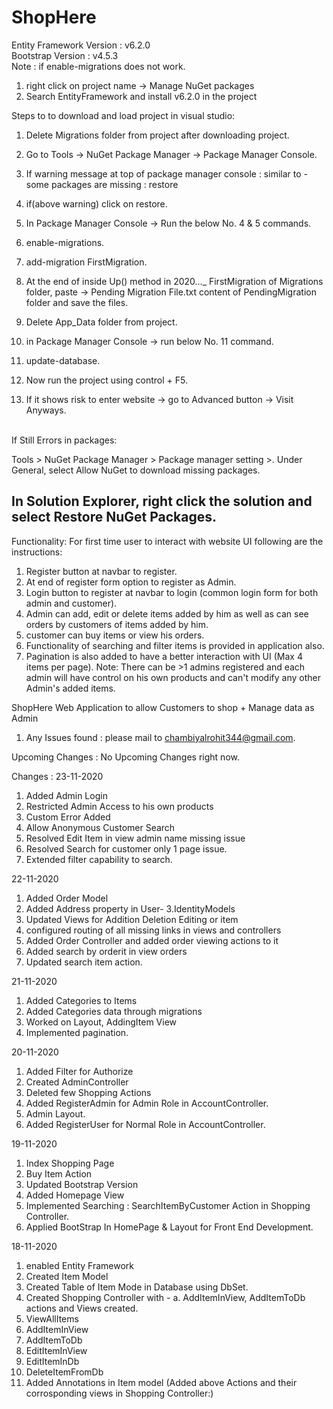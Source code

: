 # ShopHere
Entity Framework Version : v6.2.0     <br/>
Bootstrap Version : v4.5.3            <br/>
Note : if enable-migrations does not work.
  1. right click on project name -> Manage NuGet packages
  2. Search EntityFramework and install v6.2.0 in the project



Steps to to download and load project in visual studio:
  1. Delete Migrations folder from project after downloading project.
  2. Go to Tools -> NuGet Package Manager -> Package Manager Console.
  3. If warning message at top of package manager console : similar to - some packages are missing : restore
  4. if(above warning) click on restore.
  5. In Package Manager Console -> Run the below No. 4 & 5 commands.
  
  6. enable-migrations.
  7. add-migration FirstMigration.
  
  8. At the end of inside Up() method in 2020..._ FirstMigration of Migrations folder, paste -> Pending Migration File.txt content of PendingMigration folder and save the files.   
  9. Delete App_Data folder from project.
  10. in Package Manager Console -> run below No. 11 command.
  
  11. update-database.
  
  12. Now run the project using control + F5.
  13. If it shows risk to enter website -> go to Advanced button -> Visit Anyways.    <br/>
  
  <br/>
  If Still Errors in packages:      <br/>
  
  Tools > NuGet Package Manager > Package manager setting >. Under General, select Allow NuGet to download missing packages.        <br/>
  
  In Solution Explorer, right click the solution and select Restore NuGet Packages.
 ----------------------
Functionality:
  For first time user to interact with website UI following are the instructions:
  1. Register button at navbar to register.
  2. At end of register form option to register as Admin.
  3. Login button to register at navbar to login (common login form for both admin and customer).
  4. Admin can add, edit or delete items added by him as well as can see orders by customers of items added by him.
  5. customer can buy items or view his orders.
  6. Functionality of searching and filter items is provided in application also.
  7. Pagination is also added to have a better interaction with UI (Max 4 items per page).
Note: There can be >1 admins registered and each admin will have control on his own products and can't modify any other Admin's added items.<br/>

ShopHere Web Application to allow Customers to shop + Manage data as Admin
  1. Any Issues found : please mail to chambiyalrohit344@gmail.com.

Upcoming Changes :
  No Upcoming Changes right now.

Changes : 
23-11-2020
  1. Added Admin Login
  2. Restricted Admin Access to his own products
  3. Custom Error Added
  4. Allow Anonymous Customer Search
  5. Resolved Edit Item in view admin name missing issue
  6. Resolved Search for customer only 1 page issue.
  7. Extended filter capability to search.
  
22-11-2020
  1. Added Order Model
  2. Added Address property in User- 3.IdentityModels
  4. Updated Views for Addition Deletion Editing or item
  5. configured routing of all missing links in views and controllers
  6. Added Order Controller and added order viewing actions to it
  7. Added search by orderit in view orders
  8. Updated search item action.


  
21-11-2020
  1. Added Categories to Items
  2. Added Categories data through migrations
  3. Worked on Layout, AddingItem View
  4. Implemented pagination.
  
  
20-11-2020
  1. Added Filter for Authorize
  2. Created AdminController
  3. Deleted few Shopping Actions
  4. Added RegisterAdmin for Admin Role in AccountController.
  5. Admin Layout. 
  6. Added RegisterUser for Normal Role in AccountController.
  
19-11-2020
  1. Index Shopping Page
  2. Buy Item Action 
  3. Updated Bootstrap Version
  4. Added Homepage View
  5. Implemented Searching : SearchItemByCustomer Action in Shopping Controller.
  6. Applied BootStrap In HomePage & Layout for Front End Development.



18-11-2020 
  1. enabled Entity Framework
  2. Created Item Model
  3. Created Table of Item Mode in Database using DbSet.
  4. Created Shopping Controller with -
      a. AddItemInView, AddItemToDb actions and Views created.
  5. ViewAllItems
  6. AddItemInView
  7. AddItemToDb
  8. EditItemInView
  9. EditItemInDb
  10. DeleteItemFromDb
  11. Added Annotations in Item model
    (Added above Actions and their corrosponding views in Shopping Controller:)
